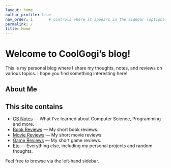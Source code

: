 ```yaml
---
layout: home
author_profile: true
nav_order: 1       # controls where it appears in the sidebar (optional)
permalink: /
title: Home
---
```


# Welcome to CoolGogi’s blog!
This is my personal blog where I share my thoughts, notes, and reviews on various topics. I hope you find something interesting here!

## About Me


## This site contains

- [CS Notes](notes/) — What I’ve learned about Computer Science, Programming and more.
- [Book Reviews](books/) — My short book reviews.
- [Movie Reviews](movies/) — My short movie reviews.
- [Game Reviews](games/) — My short game reviews.
- [Etc](blog/) — Everything else, including my personal projects and random thoughts.

Feel free to browse via the left‐hand sidebar.


